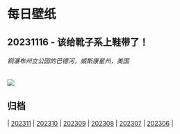 # 每日壁纸

## 20231116 - 该给靴子系上鞋带了！

###### 铜瀑布州立公园的巴德河，威斯康星州，美国

![](https://www.bing.com/th?id=OHR.BadRiver_ZH-CN0416550169_UHD.jpg)

## 归档

| [202311](/202311/README.md)
| [202310](/202310/README.md)
| [202309](/202309/README.md)
| [202308](/202308/README.md)
| [202307](/202307/README.md)
| [202306](/202306/README.md)
|